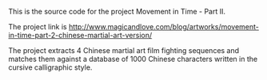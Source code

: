 This is the source code for the project Movement in Time - Part II.

The project link is http://www.magicandlove.com/blog/artworks/movement-in-time-part-2-chinese-martial-art-version/

The project extracts 4 Chinese martial art film fighting sequences and matches them against a database of 1000 Chinese characters written in the cursive calligraphic style.

